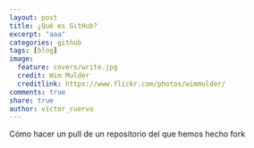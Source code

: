 ```yaml
---
layout: post
title: ¿Qué es GitHub?
excerpt: "aaa"
categories: github
tags: [blog]
image:
  feature: covers/write.jpg
  credit: Wim Mulder
  creditlink: https://www.flickr.com/photos/wimmulder/
comments: true
share: true
author: victor_cuervo
---
```


Cómo hacer un pull de un repositorio del que hemos hecho fork
